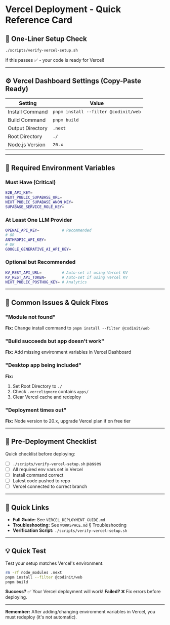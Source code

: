 # Vercel Deployment - Quick Reference Card

## 🚀 One-Liner Setup Check

```bash
./scripts/verify-vercel-setup.sh
```

If this passes ✅ - your code is ready for Vercel!

---

## ⚙️ Vercel Dashboard Settings (Copy-Paste Ready)

| Setting | Value |
|---------|-------|
| Install Command | `pnpm install --filter @codinit/web` |
| Build Command | `pnpm build` |
| Output Directory | `.next` |
| Root Directory | `./` |
| Node.js Version | `20.x` |

---

## 🔑 Required Environment Variables

### Must Have (Critical)
```bash
E2B_API_KEY=
NEXT_PUBLIC_SUPABASE_URL=
NEXT_PUBLIC_SUPABASE_ANON_KEY=
SUPABASE_SERVICE_ROLE_KEY=
```

### At Least One LLM Provider
```bash
OPENAI_API_KEY=          # Recommended
# OR
ANTHROPIC_API_KEY=
# OR
GOOGLE_GENERATIVE_AI_API_KEY=
```

### Optional but Recommended
```bash
KV_REST_API_URL=         # Auto-set if using Vercel KV
KV_REST_API_TOKEN=       # Auto-set if using Vercel KV
NEXT_PUBLIC_POSTHOG_KEY= # Analytics
```

---

## 🐛 Common Issues & Quick Fixes

### "Module not found"
**Fix:** Change install command to `pnpm install --filter @codinit/web`

### "Build succeeds but app doesn't work"
**Fix:** Add missing environment variables in Vercel Dashboard

### "Desktop app being included"
**Fix:** 
1. Set Root Directory to `./`
2. Check `.vercelignore` contains `apps/`
3. Clear Vercel cache and redeploy

### "Deployment times out"
**Fix:** Node version to 20.x, upgrade Vercel plan if on free tier

---

## 📝 Pre-Deployment Checklist

Quick checklist before deploying:

- [ ] `./scripts/verify-vercel-setup.sh` passes
- [ ] All required env vars set in Vercel
- [ ] Install command correct
- [ ] Latest code pushed to repo
- [ ] Vercel connected to correct branch

---

## 🔗 Quick Links

- **Full Guide:** See `VERCEL_DEPLOYMENT_GUIDE.md`
- **Troubleshooting:** See `WORKSPACE.md` § Troubleshooting
- **Verification Script:** `./scripts/verify-vercel-setup.sh`

---

## 💡 Quick Test

Test your setup matches Vercel's environment:

```bash
rm -rf node_modules .next
pnpm install --filter @codinit/web
pnpm build
```

**Success?** ✅ Your Vercel deployment will work!
**Failed?** ❌ Fix errors before deploying.

---

**Remember:** After adding/changing environment variables in Vercel, you must redeploy (it's not automatic).
